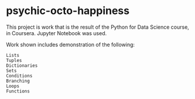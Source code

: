 # psychic-octo-happiness

This project is work that is the result of the Python for Data Science course, in Coursera. Jupyter Notebook was used.

Work shown includes demonstration of the following:

	Lists	
	Tuples
	Dictionaries
	Sets
	Conditions
	Branching
	Loops
	Functions

